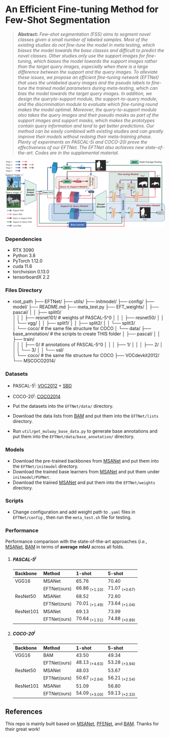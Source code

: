
# An Efficient Fine-tuning Method for Few-Shot Segmentation

> **Abstract:** *Few-shot segmentation (FSS) aims to segment novel classes given a small number of labeled samples. Most of the existing studies do not fine-tune the model in meta testing, which biases the model towards the base classes and difficult to predict the novel classes. Other studies only use the support images for fine-tuning, which biases the model towards the support images rather than the target query images, especially when there is a large difference between the support and the query images. To alleviate these issues, we propose an efficient fine-tuning network (EFTNet) that uses the unlabeled query images and the pseudo labels to fine-tune the trained model parameters during meta-testing, which can bias the model towards the target query images. In addition, we design the queryto-support module, the support-to-query module, and the discrimination module to evaluate which fine-tuning round makes the model optimal. Moreover, the query-to-support module also takes the query images and their pseudo masks as part of the support images and support masks, which makes the prototypes contain query information and tend to get better predictions. Our method can be easily combined with existing studies and can greatly improve their models without redoing their meta-training phase. Plenty of experiments on PASCAL-5i and COCO-20i prove the effectiveness of our EFTNet. The EFTNet also achieves new state-of-the-art. Codes are in the supplemental material.*

<p align="middle">
  <img src="figure/main.png">
</p>

### Dependencies

- RTX 3090
- Python 3.8
- PyTorch 1.12.0
- cuda 11.6
- torchvision 0.13.0
- tensorboardX 2.2

### Files Directory

- root_path
  ├── EFTNet/
      ├── utils/
      ├── initmodel/
      ├── config/
      ├── model/
      ├── README.md
      ├── meta_test.py
      ├── EFT_weights/
      │        ├── pascal/
      │        │   ├── split0/   
      │        │   │   ├── resnet101/     # weights of PASCAL-5^0
      │        │   │   ├── resnet50/
      │        │   │   └── vgg/
      │        │   ├── split1/
      │        │   ├── split2/
      │        │   └── split3/      
      │        └── coco/          # the same file structure for COCO
      │
      └── data/
            ├── base_annotation/   # the scripts to create THIS folder
            │   ├── pascal/
            │   │   ├── train/   
            │   │   │   ├── 0/     # annotations of PASCAL-5^0
            │   │   │   ├── 1/
            │   │   │   ├── 2/
            │   │   │   └── 3/
            │   │   └── val/      
            │   └── coco/          # the same file structure for COCO
            ├── VOCdevkit2012/
            └── MSCOCO2014/

### Datasets

- PASCAL-5<sup>i</sup>:  [VOC2012](http://host.robots.ox.ac.uk/pascal/VOC/voc2012/) + [SBD](http://home.bharathh.info/pubs/codes/SBD/download.html)

- COCO-20<sup>i</sup>:  [COCO2014](https://cocodataset.org/#download)
- Put the datasets into the `EFTNet/data/` directory.
- Download the data lists from [BAM](https://github.com/chunbolang/BAM) and put them into the `EFTNet/lists` directory.
- Run `util/get_mulway_base_data.py` to generate base annotations and put them into the `EFTNet/data/base_annotation/` directory.

### Models

- Download the pre-trained backbones from [MSANet](https://github.com/AIVResearch/MSANet) and put them into the `EFTNet/initmodel` directory. 
- Download the trained base learners from [MSANet](https://github.com/AIVResearch/MSANet) and put them under `initmodel/PSPNet`. 
- Download the trained [MSANet](https://github.com/AIVResearch/MSANet) and put them into the `EFTNet/weights` directory.

### Scripts

- Change configuration and add weight path to `.yaml` files in `EFTNet/config` , then run the `meta_test.sh` file for testing.

### Performance

Performance comparison with the state-of-the-art approaches (*i.e.*, [MSANet](https://github.com/AIVResearch/MSANet), [BAM](https://github.com/chunbolang/BAM) in terms of **average** **mIoU** across all folds. 

1. ##### PASCAL-5<sup>i</sup>

   | Backbone  | Method      | 1-shot                   | 5-shot                   |
   | --------  | ----------- | ------------------------ | ------------------------ |
   | VGG16     | MSANet      | 65.76                    | 70.40                    |
   |           | EFTNet(ours)| 66.86 <sub>(+1.10)</sub> | 71.07 <sub>(+0.67)</sub> |
   | ResNet50  | MSANet      | 68.52                    | 72.60                    |
   |           | EFTNet(ours)| 70.01 <sub>(+1.49)</sub> | 73.64 <sub>(+1.04)</sub> |
   | ResNet101 | MSANet      | 69.13                    | 73.99                    |
   |           | EFTNet(ours)| 70.64 <sub>(+1.51)</sub> | 74.88 <sub>(+0.89)</sub> |

2. ##### COCO-20<sup>i</sup>

   | Backbone | Method      | 1-shot                   | 5-shot                   |
   | -------- | ----------- | ------------------------ | ------------------------ |
   | VGG16    | BAM         | 43.50                    | 49.34                    |
   |          | EFTNet(ours)| 48.13 <sub>(+4.63)</sub> | 53.28 <sub>(+3.94)</sub> |
   | ResNet50 | MSANet      | 48.03                    | 53.67                    |
   |          | EFTNet(ours)| 50.67 <sub>(+2.64)</sub> | 56.21 <sub>(+2.54)</sub> |
   | ResNet101| MSANet      | 51.09                    | 56.80                    |
   |          | EFTNet(ours)| 54.09 <sub>(+3.00)</sub> | 59.13 <sub>(+2.33)</sub> |
   




## References

This repo is mainly built based on [MSANet](https://github.com/AIVResearch/MSANet), [PFENet](https://github.com/dvlab-research/PFENet), and [BAM](https://github.com/chunbolang/BAM). Thanks for their great work!

````

